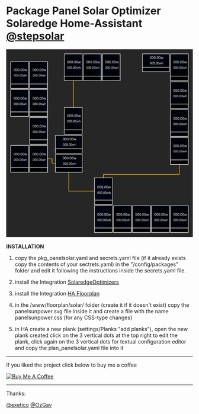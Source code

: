# Package Panel Solar Optimizer Solaredge Home-Assistant [@stepsolar](https://github.com/stepsolar/) <!-- omit in toc -->

![Header](https://github.com/DeFlanko/hassio-package-panel-solar/blob/main/Solar_Layout.svg)

**INSTALLATION**

1. copy the pkg_panelsolar.yaml and secrets.yaml file (if it already exists copy the contents of your sectrets.yaml) in the "/config/packages" folder and edit it following the instructions inside the secrets.yaml file.

2. install the Integration [SolaredgeOptimizers](https://github.com/ProudElm/solaredgeoptimizers) <!-- omit in toc -->

3. install the Integration [HA Floorplan](https://github.com/ExperienceLovelace/ha-floorplan) <!-- omit in toc -->

4. in the /www/floorplan/solar/ folder (create it if it doesn't exist) copy the panelsunpower.svg file inside it and create a file with the name panelsunpower.css (for any CSS-type changes) 

5. in HA create a new plank (settings/Planks "add planks"), open the new plank created click on the 3 vertical dots at the top right to edit the plank, click again on the 3 vertical dots for textual configuration editor and copy the plan_panelsolar.yaml file into it

____________________________________

If you liked the project click below to buy me a coffee

<a href="https://www.buymeacoffee.com/stepsolar" target="_blank"><img src="https://cdn.buymeacoffee.com/buttons/arial-black.png" alt="Buy Me A Coffee" style="height: 51px !important;width: 217px !important;" ></a>

------------------------------------

Thanks:

[@exetico](https://github.com/exetico) <!-- omit in toc --> [@OzGav](https://github.com/OzGav)
